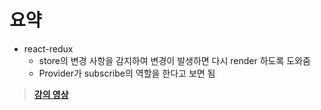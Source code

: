 # 요약

- react-redux
  - store의 변경 사항을 감지하여 변경이 발생하면 다시 render 하도록 도와줌
  - Provider가 subscribe의 역할을 한다고 보면 됨

> **[강의 영상](https://youtu.be/3h82KfcVqQM)**